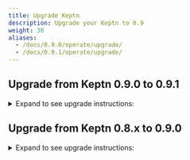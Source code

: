 ```yaml
---
title: Upgrade Keptn
description: Upgrade your Keptn to 0.9
weight: 30
aliases:
  - /docs/0.9.0/operate/upgrade/
  - /docs/0.9.1/operate/upgrade/
---
```



## Upgrade from Keptn 0.9.0 to 0.9.1

<details><summary>Expand to see upgrade instructions:</summary>
<p>

1. Before starting the update, we strongly advise to create a backup of your Keptn projects. To do so, please follow the instructions in the [backup guide](../../operate/backup_and_restore).

1. To download and install the Keptn CLI for version 0.9.1, you can choose between:
    * **Automatic installation of the Keptn CLI (Linux and Mac)**:

        * The next command will download the 0.9.1 release from [GitHub](https://github.com/keptn/keptn/releases), unpack it, and move it to `/usr/local/bin/keptn`.
```console
curl -sL https://get.keptn.sh | KEPTN_VERSION=0.9.1 bash
```

      * Verify that the installation has worked and that the version is correct by running:
```console
keptn version
```

    * **Manual installation of the Keptn CLI:**

      * Download the release for your platform from the [GitHub](https://github.com/keptn/keptn/releases/tag/0.9.1)

      * Unpack the binary and move it to a directory of your choice (e.g., `/usr/local/bin/`)

      * Verify that the installation has worked and that the version is correct by running:
```console
keptn version
```

1. To upgrade your Keptn installation from 0.9.0 to 0.9.1, the Keptn CLI offers the command:
```console
keptn upgrade
```

    * Please [verify that you are connected to the correct Kubernetes cluster](../../troubleshooting/#verify-kubernetes-context-with-keptn-installation)
before executing this command.

    * This CLI command executes a Helm upgrade using the Helm chart from: [keptn-installer/keptn-0.9.1.tgz](https://storage.googleapis.com/keptn-installer/keptn-0.9.1.tgz)

**Note:** If you have manually modified your Keptn deployment, e.g., you deleted the Kubernetes Secret `bridge-credentials` for disabling basic auth, the `keptn upgrade` command will not detect the modification. Please re-apply your modification after performing the upgrade.

</p>
</details>


## Upgrade from Keptn 0.8.x to 0.9.0

<details><summary>Expand to see upgrade instructions:</summary>
<p>

1. Before starting the update, we strongly advise to create a backup of your Keptn projects. To do so, please follow the instructions in the [backup guide](../../operate/backup_and_restore).

1. To download and install the Keptn CLI for version 0.9.0, you can choose between:
    * **Automatic installation of the Keptn CLI (Linux and Mac)**:

        * The next command will download the 0.9.0 release from [GitHub](https://github.com/keptn/keptn/releases), unpack it, and move it to `/usr/local/bin/keptn`.
```console
curl -sL https://get.keptn.sh | KEPTN_VERSION=0.9.0 bash
```

      * Verify that the installation has worked and that the version is correct by running:
```console
keptn version
```

    * **Manual installation of the Keptn CLI:**

      * Download the release for your platform from the [GitHub](https://github.com/keptn/keptn/releases/tag/0.9.0)

      * Unpack the binary and move it to a directory of your choice (e.g., `/usr/local/bin/`)

      * Verify that the installation has worked and that the version is correct by running:
```console
keptn version
```

1. To upgrade your Keptn installation from 0.8.x to 0.9.0, the Keptn CLI offers the command:
```console
keptn upgrade
```

    * Please [verify that you are connected to the correct Kubernetes cluster](../../troubleshooting/#verify-kubernetes-context-with-keptn-installation)
before executing this command.

    * This CLI command executes a Helm upgrade using the Helm chart from: [keptn-installer/keptn-0.9.0.tgz](https://storage.googleapis.com/keptn-installer/keptn-0.9.0.tgz)

**Note:** If you have manually modified your Keptn deployment, e.g., you deleted the Kubernetes Secret `bridge-credentials` for disabling basic auth, the `keptn upgrade` command will not detect the modification. Please re-apply your modification after performing the upgrade.

</p>
</details>